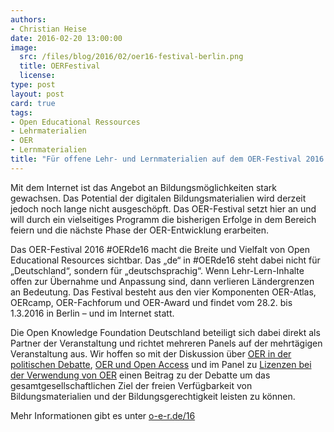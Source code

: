```yaml
---
authors:
- Christian Heise
date: 2016-02-20 13:00:00
image:
  src: /files/blog/2016/02/oer16-festival-berlin.png
  title: OERFestival
  license:
type: post
layout: post
card: true
tags:
- Open Educational Ressources
- Lehrmaterialien
- OER
- Lernmaterialien
title: "Für offene Lehr- und Lernmaterialien auf dem OER-Festival 2016 in Berlin"
---
```


Mit dem Internet ist das Angebot an Bildungsmöglichkeiten stark gewachsen. Das Potential der digitalen Bildungsmaterialien wird derzeit jedoch noch lange nicht ausgeschöpft. Das OER-Festival setzt hier an und will durch ein vielseitiges Programm die bisherigen Erfolge in dem Bereich feiern und die nächste Phase der OER-Entwicklung erarbeiten.

Das OER-Festival 2016 #OERde16 macht die Breite und Vielfalt von Open Educational Resources sichtbar. Das „de“ in #OERde16 steht dabei nicht für „Deutschland“, sondern für „deutschsprachig“. Wenn Lehr-Lern-Inhalte offen zur Übernahme und Anpassung sind, dann verlieren Ländergrenzen an Bedeutung. Das Festival besteht aus den vier Komponenten OER-Atlas, OERcamp, OER-Fachforum und OER-Award und findet vom 28.2. bis 1.3.2016 in Berlin – und im Internet statt.

Die Open Knowledge Foundation Deutschland beteiligt sich dabei direkt als Partner der Veranstaltung und richtet mehreren Panels auf der mehrtägigen Veranstaltung aus. Wir hoffen so mit der Diskussion über <a href="http://open-educational-resources.de/16/fachforum/programm/#PaA16" target="_blank">OER in der politischen Debatte</a>, <a href="http://open-educational-resources.de/16/fachforum/programm/#PaC17" target="_blank">OER und Open Access</a> und im Panel zu <a href="http://open-educational-resources.de/16/fachforum/programm/#PaA12" target="_blank">Lizenzen bei der Verwendung von OER</a> einen Beitrag zu der Debatte um das gesamtgesellschaftlichen Ziel der freien Verfügbarkeit von Bildungsmaterialien und der Bildungsgerechtigkeit leisten zu können.

Mehr Informationen gibt es unter <a href="http://open-educational-resources.de/16" target="_blank">o-e-r.de/16</a>
